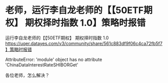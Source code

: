 # 老师，运行李自龙老师的【【50ETF期权】 期权择时指数 1.0】策略时报错

运行李自龙老师的【【50ETF期权】 期权择时指数 1.0  https://uqer.datayes.com/v3/community/share/561c883df9f06c4ca72fb5f7】策略时报错

AttributeError: 'module' object has no attribute 'ChinaDataInterestRateSHIBORGet'

各位老师，怎么解决？